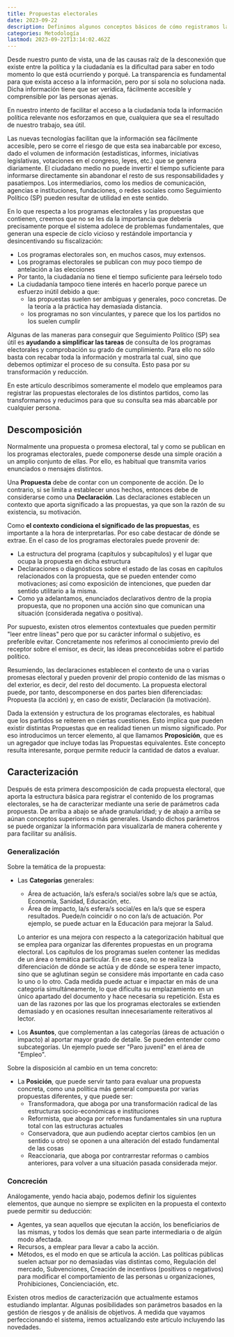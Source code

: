 ```yaml
---
title: Propuestas electorales
date: 2023-09-22
description: Definimos algunos conceptos básicos de cómo registramos las propuestas y detallamos los parámetros que empleamos para su caracterización.
categories: Metodología
lastmod: 2023-09-22T13:14:02.462Z
---
```

Desde nuestro punto de vista, una de las causas raíz de la desconexión que existe entre la política y la ciudadanía es la dificultad para saber en todo momento lo que está ocurriendo y porqué. La transparencia es fundamental para que exista acceso a la información, pero por si sola no soluciona nada. Dicha información tiene que ser verídica, fácilmente accesible y comprensible por las personas ajenas.  

En nuestro intento de facilitar el acceso a la ciudadanía toda la información política relevante nos esforzamos en que, cualquiera que sea el resultado de nuestro trabajo, sea útil. 

Las nuevas tecnologías facilitan que la información sea fácilmente accesible, pero se corre el riesgo de que esta sea inabarcable por exceso, dado el volumen de información (estadísticas, informes, iniciativas legislativas, votaciones en el congreso, leyes, etc.) que se genera diariamente. El ciudadano medio no puede invertir el tiempo suficiente para informarse directamente sin abandonar el resto de sus responsabilidades y pasatiempos. Los intermediarios, como los medios de comunicación, agencias e instituciones, fundaciones, o redes sociales como Seguimiento Político (SP) pueden resultar de utilidad en este sentido.

En lo que respecta a los programas electorales y las propuestas que contienen, creemos que no se les da la importancia que debería precisamente porque el sistema adolece de problemas fundamentales, que generan una especie de ciclo vicioso y restándole importancia y desincentivando su fiscalización:
- Los programas electorales son, en muchos casos, muy extensos.
- Los programas electorales se publican con muy poco tiempo de antelación a las elecciones
- Por tanto, la ciudadanía no tiene el tiempo suficiente para leérselo todo
- La ciudadanía tampoco tiene interés en hacerlo porque parece un esfuerzo inútil debido a que:
    - las propuestas suelen ser ambiguas y generales, poco concretas. De la teoría a la práctica hay demasiada distancia.
    - los programas no son vinculantes, y parece que los los partidos no los suelen cumplir

Algunas de las maneras para conseguir que Seguimiento Político (SP) sea útil es **ayudando a simplificar las tareas** de  consulta de los programas electorales y comprobación su grado de cumplimiento. Para ello no sólo basta con recabar toda la información y mostrarla tal cual, sino que debemos optimizar el proceso de su consulta. Esto pasa por su transformación y reducción. 

En este artículo describimos someramente el modelo que empleamos para registrar las propuestas electorales de los distintos partidos, como las transformamos y reducimos para que su consulta sea más abarcable por cualquier persona. 

## Descomposición
Normalmente una propuesta o promesa electoral, tal y como se publican en los programas electorales, puede componerse desde una simple oración a un amplio conjunto de ellas. Por ello, es habitual que transmita varios enunciados o mensajes distintos. 

Una **Propuesta** debe de contar con un componente de acción. De lo contrario, si se limita a establecer unos hechos, entonces debe de considerarse como una **Declaración**. Las declaraciones establecen un contexto que aporta significado a las propuestas, ya que son la razón de su existencia, su motivación.

Como __el contexto condiciona el significado de las propuestas__, es importante a la hora de interpretarlas. Por eso cabe destacar de dónde se extrae. En el caso de los programas electorales puede provenir de:
- La estructura del programa (capítulos y subcapítulos) y el lugar que ocupa la propuesta en dicha estructura
- Declaraciones o diagnósticos sobre el estado de las cosas en capítulos relacionados con la propuesta, que se pueden entender como motivaciones; así como exposición de intenciones, que pueden dar sentido utilitario a la misma.
- Como ya adelantamos, enunciados declarativos dentro de la propia propuesta, que no proponen una acción sino que comunican una situación (considerada negativa o positiva).

Por supuesto, existen otros elementos contextuales que pueden permitir "leer entre líneas" pero que por su carácter informal o subjetivo, es preferible evitar. Concretamente nos referimos al conocimiento previo del receptor sobre el emisor, es decir, las ideas preconcebidas sobre el partido político.

Resumiendo, las declaraciones establecen el contexto de una o varias promesas electoral y pueden provenir del propio contenido de las mismas o del exterior, es decir, del resto del documento. La propuesta electoral puede, por tanto, descomponerse en dos partes bien diferenciadas: Propuesta (la acción) y, en caso de existir, Declaración (la motivación).

Dada la extensión y estructura de los programas electorales, es habitual que los partidos se reiteren en ciertas cuestiones. Esto implica que pueden existir distintas Propuestas que en realidad tienen un mismo significado. Por eso introducimos un tercer elemento, al que llamamos **Proposición**, que es un agregador que incluye todas las Propuestas equivalentes. Este concepto resulta interesante, porque permite reducir la cantidad de datos a evaluar.

## Caracterización
Después de esta primera descomposición de cada propuesta electoral, que aporta la estructura básica para registrar el contenido de los programas electorales, se ha de caracterizar mediante una serie de parámetros cada propuesta. De arriba a abajo se añade granularidad; y de abajo a arriba se aúnan conceptos superiores o más generales. Usando dichos parámetros se puede organizar la información para visualizarla de manera coherente y para facilitar su análisis.

### Generalización
Sobre la temática de la propuesta:
- Las **Categorías** generales:
    - Área de actuación, la/s esfera/s social/es sobre la/s que se actúa, Economía, Sanidad, Educación, etc.
    - Área de impacto, la/s esfera/s social/es en la/s que se espera resultados. Puede/n coincidir o no con la/s de actuación. Por ejemplo, se puede actuar en la Educación para mejorar la Salud.

    Lo anterior es una mejora con respecto a la categorización habitual que se emplea para organizar las diferentes propuestas en un programa electoral. Los capítulos de los programas suelen contener las medidas de un área o temática particular. En ese caso, no se realiza la diferenciación de dónde se actúa y de dónde se espera tener impacto, sino que se aglutinan según se considere más importante en cada caso lo uno o lo otro. Cada medida puede actuar e impactar en más de una categoría simultáneamente, lo que dificulta su emplazamiento en un único apartado del documento y hace necesaria su repetición. Esta es uan de las razones por las que los programas electorales se extienden demasiado y en ocasiones resultan innecesariamente reiterativos al lector.

- Los **Asuntos**, que complementan a las categorías (áreas de actuación o impacto) al aportar mayor grado de detalle. Se pueden entender como subcategorías. Un ejemplo puede ser "Paro juvenil" en el área de "Empleo".

Sobre la disposición al cambio en un tema concreto:
- La **Posición**, que puede servir tanto para evaluar una propuesta concreta, como una política más general compuesta por varias propuestas diferentes, y que puede ser:
    - Transformadora, que aboga por una transformación radical de las estructuras socio-económicas e instituciones
    - Reformista, que aboga por reformas fundamentales sin una ruptura total con las estructuras actuales
    - Conservadora, que aun pudiendo aceptar ciertos cambios (en un sentido u otro) se oponen a una alteración del estado fundamental de las cosas
    - Reaccionaria, que aboga por contrarrestar reformas o cambios anteriores, para volver a una situación pasada considerada mejor.

### Concreción
Análogamente, yendo hacia abajo, podemos definir los siguientes elementos, que aunque no siempre se expliciten en la propuesta el contexto puede permitir su deducción:
- Agentes, ya sean aquellos que ejecutan la acción, los beneficiarios de las mismas, y todos los demás que sean parte intermediaria o de algún modo afectada.
- Recursos, a emplear para llevar a cabo la acción.
- Métodos, es el modo en que se articula la acción. Las políticas públicas suelen actuar por no demasiadas vías distintas como, Regulación del mercado, Subvenciones, Creación de incentivos (positivos o negativos) para modificar el comportamiento de las personas u organizaciones, Prohibiciones, Concienciación, etc.

Existen otros medios de caracterización que actualmente estamos estudiando implantar. Algunas posibilidades son parámetros basados en la gestión de riesgos y de análisis de objetivos. A medida que vayamos perfeccionando el sistema, iremos actualizando este artículo incluyendo las novedades.
